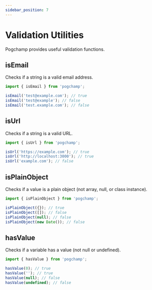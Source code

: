 ```yaml
---
sidebar_position: 7
---
```


# Validation Utilities

Pogchamp provides useful validation functions.

## isEmail

Checks if a string is a valid email address.

```typescript
import { isEmail } from 'pogchamp';

isEmail('test@example.com'); // true
isEmail('test@example'); // false
isEmail('test.example.com'); // false
```

## isUrl

Checks if a string is a valid URL.

```typescript
import { isUrl } from 'pogchamp';

isUrl('https://example.com'); // true
isUrl('http://localhost:3000'); // true
isUrl('example.com'); // false
```

## isPlainObject

Checks if a value is a plain object (not array, null, or class instance).

```typescript
import { isPlainObject } from 'pogchamp';

isPlainObject({}); // true
isPlainObject([]); // false
isPlainObject(null); // false
isPlainObject(new Date()); // false
```

## hasValue

Checks if a variable has a value (not null or undefined).

```typescript
import { hasValue } from 'pogchamp';

hasValue(0); // true
hasValue(''); // true
hasValue(null); // false
hasValue(undefined); // false
``` 